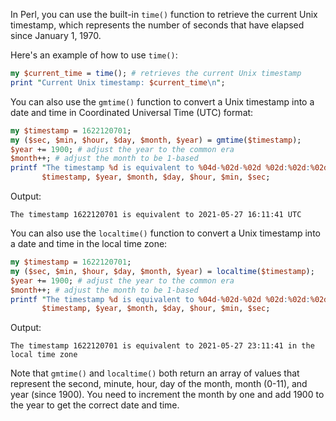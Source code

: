In Perl, you can use the built-in `time()` function to retrieve the current Unix timestamp, which represents the number of seconds that have elapsed since January 1, 1970.

Here's an example of how to use `time()`:

```perl
my $current_time = time(); # retrieves the current Unix timestamp
print "Current Unix timestamp: $current_time\n";
```

You can also use the `gmtime()` function to convert a Unix timestamp into a date and time in Coordinated Universal Time (UTC) format:

```perl
my $timestamp = 1622120701;
my ($sec, $min, $hour, $day, $month, $year) = gmtime($timestamp);
$year += 1900; # adjust the year to the common era
$month++; # adjust the month to be 1-based
printf "The timestamp %d is equivalent to %04d-%02d-%02d %02d:%02d:%02d UTC\n",
       $timestamp, $year, $month, $day, $hour, $min, $sec;
```

Output:
```
The timestamp 1622120701 is equivalent to 2021-05-27 16:11:41 UTC
```

You can also use the `localtime()` function to convert a Unix timestamp into a date and time in the local time zone:

```perl
my $timestamp = 1622120701;
my ($sec, $min, $hour, $day, $month, $year) = localtime($timestamp);
$year += 1900; # adjust the year to the common era
$month++; # adjust the month to be 1-based
printf "The timestamp %d is equivalent to %04d-%02d-%02d %02d:%02d:%02d in the local time zone\n",
       $timestamp, $year, $month, $day, $hour, $min, $sec;
```

Output:
```
The timestamp 1622120701 is equivalent to 2021-05-27 23:11:41 in the local time zone
```

Note that `gmtime()` and `localtime()` both return an array of values that represent the second, minute, hour, day of the month, month (0-11), and year (since 1900). You need to increment the month by one and add 1900 to the year to get the correct date and time.